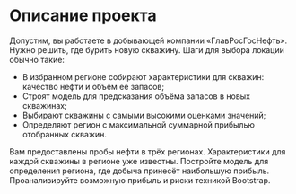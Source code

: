# Описание проекта
Допустим, вы работаете в добывающей компании «ГлавРосГосНефть». Нужно решить, где бурить новую скважину. 
Шаги для выбора локации обычно такие:
* В избранном регионе собирают характеристики для скважин: качество нефти и объём её запасов;
*  Строят модель для предсказания объёма запасов в новых скважинах;
*  Выбирают скважины с самыми высокими оценками значений;
*    Определяют регион с максимальной суммарной прибылью отобранных скважин.

Вам предоставлены пробы нефти в трёх регионах. Характеристики для каждой скважины в регионе уже известны. Постройте модель для определения региона, где добыча принесёт наибольшую прибыль. Проанализируйте возможную прибыль и риски техникой Bootstrap.
